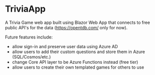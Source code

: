 # TriviaApp

A Trivia Game web app built using Blazor Web App that connects to free public API's for the data (https://opentdb.com/ only for now).

Future features include:
- allow sign-in and preserve user data using Azure AD
- allow users to add their custom questions and store them in Azure (SQL/Cosmos/etc.)
- change Core API layer to be Azure Functions instead (free tier)
- allow users to create their own templated games for others to use
